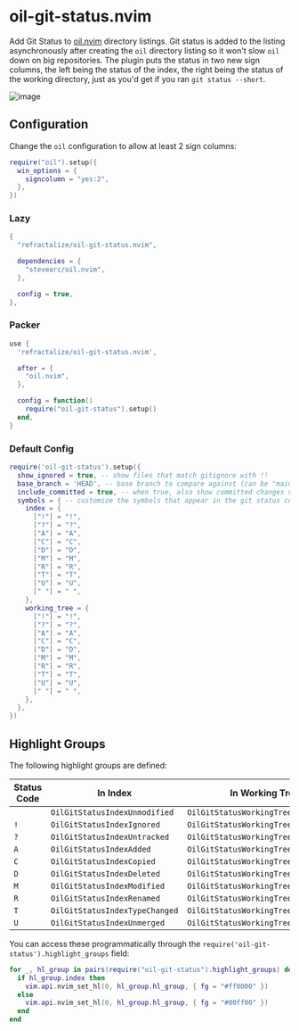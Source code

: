 # oil-git-status.nvim

Add Git Status to [oil.nvim](https://github.com/stevearc/oil.nvim) directory listings. Git status is added to the listing asynchronously after creating the `oil` directory listing so it won't slow `oil` down on big repositories. The plugin puts the status in two new sign columns, the left being the status of the index, the right being the status of the working directory, just as you'd get if you ran `git status --short`.

![image](https://github.com/refractalize/oil-git-status.nvim/assets/123917/ec179eee-0e04-4bd2-8674-56e3a8b0f13c)

## Configuration

Change the `oil` configuration to allow at least 2 sign columns:

```lua
require("oil").setup({
  win_options = {
    signcolumn = "yes:2",
  },
})
```

### Lazy

```lua
{
  "refractalize/oil-git-status.nvim",

  dependencies = {
    "stevearc/oil.nvim",
  },

  config = true,
},
```

### Packer

```lua
use {
  'refractalize/oil-git-status.nvim',

  after = {
    "oil.nvim",
  },

  config = function()
    require("oil-git-status").setup()
  end,
}
```

### Default Config

```lua
require('oil-git-status').setup({
  show_ignored = true, -- show files that match gitignore with !!
  base_branch = 'HEAD', -- base branch to compare against (can be "main", "master", "origin/main", etc.)
  include_committed = true, -- when true, also show committed changes vs base (base...HEAD)
  symbols = { -- customize the symbols that appear in the git status columns
    index = {
      ["!"] = "!",
      ["?"] = "?",
      ["A"] = "A",
      ["C"] = "C",
      ["D"] = "D",
      ["M"] = "M",
      ["R"] = "R",
      ["T"] = "T",
      ["U"] = "U",
      [" "] = " ",
    },
    working_tree = {
      ["!"] = "!",
      ["?"] = "?",
      ["A"] = "A",
      ["C"] = "C",
      ["D"] = "D",
      ["M"] = "M",
      ["R"] = "R",
      ["T"] = "T",
      ["U"] = "U",
      [" "] = " ",
    },
  },
})
```

## Highlight Groups

The following highlight groups are defined:

| Status Code | In Index                       | In Working Tree                      |
| ----------- | ------------------------------ | ------------------------------------ |
| ` `         | `OilGitStatusIndexUnmodified`  | `OilGitStatusWorkingTreeUnmodified`  |
| `!`         | `OilGitStatusIndexIgnored`     | `OilGitStatusWorkingTreeIgnored`     |
| `?`         | `OilGitStatusIndexUntracked`   | `OilGitStatusWorkingTreeUntracked`   |
| `A`         | `OilGitStatusIndexAdded`       | `OilGitStatusWorkingTreeAdded`       |
| `C`         | `OilGitStatusIndexCopied`      | `OilGitStatusWorkingTreeCopied`      |
| `D`         | `OilGitStatusIndexDeleted`     | `OilGitStatusWorkingTreeDeleted`     |
| `M`         | `OilGitStatusIndexModified`    | `OilGitStatusWorkingTreeModified`    |
| `R`         | `OilGitStatusIndexRenamed`     | `OilGitStatusWorkingTreeRenamed`     |
| `T`         | `OilGitStatusIndexTypeChanged` | `OilGitStatusWorkingTreeTypeChanged` |
| `U`         | `OilGitStatusIndexUnmerged`    | `OilGitStatusWorkingTreeUnmerged`    |

You can access these programmatically through the `require('oil-git-status').highlight_groups` field:

```lua
for _, hl_group in pairs(require("oil-git-status").highlight_groups) do
  if hl_group.index then
    vim.api.nvim_set_hl(0, hl_group.hl_group, { fg = "#ff0000" })
  else
    vim.api.nvim_set_hl(0, hl_group.hl_group, { fg = "#00ff00" })
  end
end
```
